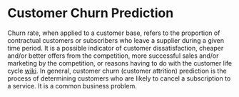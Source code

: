 # Customer Churn Prediction

Churn rate, when applied to a customer base, refers to the proportion of contractual customers or subscribers who leave a supplier during a given time period. It is a possible indicator of customer dissatisfaction, cheaper and/or better offers from the competition, more successful sales and/or marketing by the competition, or reasons having to do with the customer life cycle [wiki](https://en.wikipedia.org/wiki/Churn_rate). In general, customer churn (customer attrition) prediction is the process of determining customers who are likely to cancel a subscription to a service. It is a common business problem.
